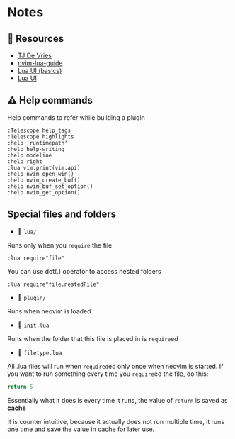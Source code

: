 # Notes

## 🧠 Resources

- [TJ De Vries](https://www.youtube.com/watch?v=n4Lp4cV8YR0)
- [nvim-lua-guide](https://github.com/nanotee/nvim-lua-guide/tree/master)
- [Lua UI (basics)](https://dev.to/2nit/how-to-write-neovim-plugins-in-lua-5cca)
- [Lua UI](https://www.2n.pl/blog/how-to-make-ui-for-neovim-plugins-in-lua)

## ⚠️ Help commands

Help commands to refer while building a plugin

```vim
:Telescope help_tags
:Telescope highlights
:help 'runtimepath'
:help help-writing
:help modeline
:help right
:lua vim.print(vim.api)
:help nvim_open_win()
:help nvim_create_buf()
:help nvim_buf_set_option()
:help nvim_get_option()
```

## Special files and folders

- 📁 `lua/`

Runs only when you `require` the file

```vim
:lua require"file"
```

You can use dot(.) operator to access nested folders

```vim
:lua require"file.nestedFile"
```

- 📁 `plugin/`

Runs when neovim is loaded

- 📁 `init.lua`

Runs when the folder that this file is placed in is `require`ed

- 📄 `filetype.lua`

All .lua files will run when `required`ed only once when neovim is started.
If you want to run something every time you `require`ed the file, do this:

```lua
return 5
```

Essentially what it does is every time it runs, the value of `return` is
saved as **cache**

It is counter intuitive, because it actually does not run multiple time,
it runs one time and save the value in cache for later use.
